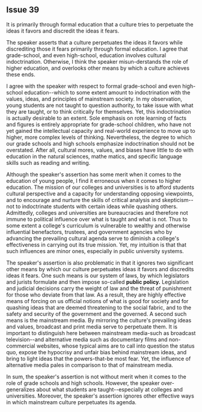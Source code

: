 
Issue 39
---------------------------

It is primarily through formal education that a culture tries to perpetuate the ideas it favors and
discredit the ideas it fears.

The speaker asserts that a culture perpetuates the ideas it favors while discrediting those it
fears primarily through formal education. I agree that grade-school, and even high-school,
education involves cultural indoctrination. Otherwise, I think the speaker misun-derstands the
role of higher education, and overlooks other means by which a culture achieves these ends.

I agree with the speaker with respect to formal grade-school and even high-school
education--which to some extent amount to indoctrination with the values, ideas, and
principles of mainstream society. In my observation, young students are not taught to question
authority, to take issue with what they are taught, or to think critically for themselves. Yet, this
indoctrination is actually desirable to an extent. Sole emphasis on rote learning of facts and
figures is entirely appropriate for grade-school children, who have not yet gained the
intellectual capacity and real-world experience to move up to higher, more complex levels of
thinking. Nevertheless, the degree to which our grade schools and high schools emphasize
indoctrination should not be overstated. After all, cultural mores, values, and biases have little
to do with education in the natural sciences, mathe matics, and specific language skills such
as reading and writing.

Although the speaker's assertion has some merit when it comes to the education of young
people, I find it erroneous when it comes to higher education. The mission of our colleges and
universities is to afford students cultural perspective and a capacity for understanding
opposing viewpoints, and to encourage and nurture the skills of critical analysis and
skepticism--not to indoctrinate students with certain ideas while quashing others. Admittedly,
colleges and universities are bureaucracies and therefore not immune to political influence
over what is taught and what is not. Thus to some extent a college's curriculum is vulnerable to
wealthy and otherwise influential benefactors, trustees, and government agencies who by
advancing the prevailing cultural agenda serve to diminish a college's effectiveness in carrying
out its true mission. Yet, my intuition is that that such influences are minor ones, especially in
public university systems.

The speaker's assertion is also problematic in that it ignores two significant other means by
which our culture perpetuates ideas it favors and discredits ideas it fears. One such means is
our system of laws, by which legislators and jurists formulate and then impose so-called
**public policy.** Legislation and judicial decisions carry the weight of law and the threat of
punishment for those who deviate from that law. As a result, they are highly effective means of
forcing on us official notions of what is good for society and for quashing ideas that are
deemed threatening to the social fabric, and to the safety and security of the government and
the governed. A second such means is the mainstream media. By mirroring the culture's
prevailing ideas and values, broadcast and print media serve to perpetuate them. It is
important to distinguish here between mainstream media-such as broadcast television--and
alternative media such as documentary films and non-commercial websites, whose typical
aims are to call into question the status quo, expose the hypocrisy and unfair bias behind
mainstream ideas, and bring to light ideas that the powers-that-be most fear. Yet, the influence
of alternative media pales in comparison to that of mainstream media.

In sum, the speaker's assertion is not without merit when it comes to the role of grade
schools and high schools. However, the speaker over-generalizes about what students are
taught--especially at colleges and universities. Moreover, the speaker's assertion ignores other
effective ways in which mainstream culture perpetuates its agenda.


